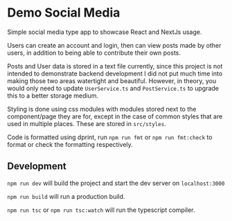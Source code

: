 # Demo Social Media

Simple social media type app to showcase React and NextJs usage.

Users can create an account and login, then can view posts made by other users, in addition to being able to contribute their own posts.

Posts and User data is stored in a text file currently, since this project is not intended to demonstrate backend development I did not put much time into making those two areas watertight and beautiful. However, in theory, you would only need to update `UserService.ts` and `PostService.ts` to upgrade this to a better storage medium.

Styling is done using css modules with modules stored next to the component/page they are for, except in the case of common styles that are used in multiple places. These are stored in `src/styles`.

Code is formatted using dprint, run `npm run fmt` or `npm run fmt:check` to format or check the formatting respectively.

## Development

`npm run dev` will build the project and start the dev server on `localhost:3000`

`npm run build` will run a production build.

`npm run tsc` or `npm run tsc:watch` will run the typescript compiler.
